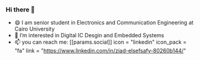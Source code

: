 ### Hi there 👋

* 😄 I am senior student in Electronics and Communication Engineering at Cairo University
* 🌱 I’m interested in Digital IC Desgin and Embedded Systems 
*  📫 you can reach me:
    [[params.social]]
    icon = "linkedin"
    icon_pack = "fa"
    link = "https://www.linkedin.com/in/ziad-elsefsafy-80260b144/"
 

